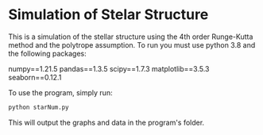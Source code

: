 # Simulation of Stelar Structure

This is a simulation of the stellar structure using the 4th order Runge-Kutta method and the polytrope assumption.
To run you must use python 3.8 and the following packages:  

numpy==1.21.5
pandas==1.3.5
scipy==1.7.3
matplotlib==3.5.3
seaborn==0.12.1

To use the program, simply run:
```bash
python starNum.py
```

This will output the graphs and data in the program's folder.
